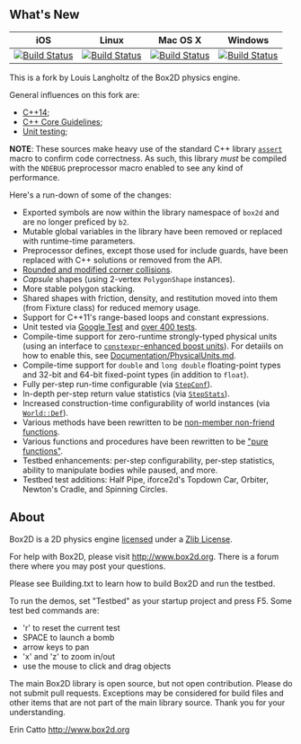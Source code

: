 ## What's New

|iOS|Linux|Mac OS X|Windows|
|---|-----|--------|-------|
|[![Build Status](https://travis-ci.org/louis-langholtz/Box2D.svg?branch=iosfoo)](https://travis-ci.org/louis-langholtz/Box2D)|[![Build Status](https://travis-ci.org/louis-langholtz/Box2D.svg?branch=dev)](https://travis-ci.org/louis-langholtz/Box2D)|[![Build Status](https://travis-ci.org/louis-langholtz/Box2D.svg?branch=macosxfoo)](https://travis-ci.org/louis-langholtz/Box2D)|[![Build Status](https://travis-ci.org/louis-langholtz/Box2D.svg?branch=win32foo)](https://travis-ci.org/louis-langholtz/Box2D)|

This is a fork by Louis Langholtz of the Box2D physics engine.

General influences on this fork are:
- [C++14](https://en.wikipedia.org/wiki/C%2B%2B14);
- [C++ Core Guidelines](https://github.com/isocpp/CppCoreGuidelines/blob/master/CppCoreGuidelines.md);
- [Unit testing](https://en.wikipedia.org/wiki/Unit_testing);
 
**NOTE**: These sources make heavy use of the standard C++ library [`assert`](http://en.cppreference.com/w/cpp/error/assert) macro to confirm code correctness.
As such, this library *must* be compiled with the `NDEBUG` preprocessor macro enabled
to see any kind of performance.

Here's a run-down of some of the changes:
- Exported symbols are now within the library namespace of `box2d` and are no longer preficed by `b2`.
- Mutable global variables in the library have been removed or replaced with runtime-time parameters.
- Preprocessor defines, except those used for include guards, have been replaced with C++ solutions or removed from the API.
- [Rounded and modified corner collisions](Box2D/Documentation/CollisionHandlng.md).
- *Capsule* shapes (using 2-vertex `PolygonShape` instances).
- More stable polygon stacking.
- Shared shapes with friction, density, and restitution moved into them (from Fixture class) for reduced memory usage.
- Support for C++11's range-based loops and constant expressions.
- Unit tested via [Google Test](https://github.com/google/googletest/tree/aa148eb2b7f70ede0eb10de34b6254826bfb34f4) and [over 400 tests](https://github.com/louis-langholtz/Box2D/tree/dev/Box2D/UnitTests).
- Compile-time support for zero-runtime strongly-typed physical units (using an interface to [`constexpr`-enhanced boost units](https://github.com/louis-langholtz/units)). For detaiils on how to enable this, see [Documentation/PhysicalUnits.md](Box2D/Documentation/PhysicalUnits.md).
- Compile-time support for `double` and `long double` floating-point types and 32-bit and 64-bit fixed-point types (in addition to `float`).
- Fully per-step run-time configurable (via [`StepConf`](https://github.com/louis-langholtz/Box2D/blob/dev/Box2D/Box2D/Dynamics/StepConf.hpp)).
- In-depth per-step return value statistics (via [`StepStats`](https://github.com/louis-langholtz/Box2D/blob/dev/Box2D/Box2D/Dynamics/StepStats.hpp)).
- Increased construction-time configurability of world instances (via [`World::Def`](https://github.com/louis-langholtz/Box2D/blob/dev/Box2D/Box2D/Dynamics/World.hpp#L107)).
- Various methods have been rewritten to be [non-member non-friend functions](http://www.drdobbs.com/cpp/how-non-member-functions-improve-encapsu/184401197).
- Various functions and procedures have been rewritten to be ["pure functions"](https://en.wikipedia.org/wiki/Pure_function).
- Testbed enhancements: per-step configurability, per-step statistics, ability to manipulate bodies while paused, and more.
- Testbed test additions: Half Pipe, iforce2d's Topdown Car, Orbiter, Newton's Cradle, and Spinning Circles.

## About

Box2D is a 2D physics engine [licensed](https://github.com/louis-langholtz/Box2D/blob/dev/LICENSE.txt) under a [Zlib License](https://opensource.org/licenses/Zlib).

For help with Box2D, please visit http://www.box2d.org. There is a forum there where you may post your questions.

Please see Building.txt to learn how to build Box2D and run the testbed.

To run the demos, set "Testbed" as your startup project and press F5. Some test bed commands are:
- 'r' to reset the current test
- SPACE to launch a bomb
- arrow keys to pan
- 'x' and 'z' to zoom in/out
- use the mouse to click and drag objects

The main Box2D library is open source, but not open contribution. Please do not submit pull requests. Exceptions may be considered for build files and other items that are not part of the main library source. Thank you for your understanding.

Erin Catto
http://www.box2d.org

